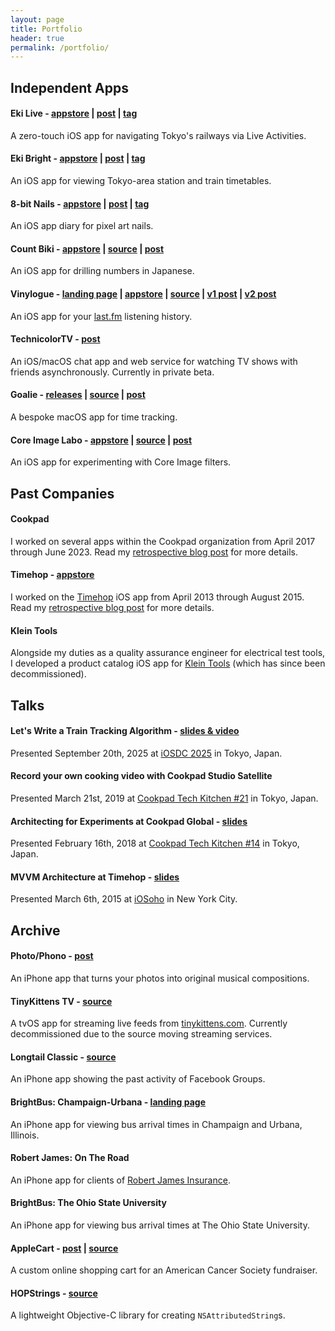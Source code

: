 ```yaml
---
layout: page
title: Portfolio
header: true
permalink: /portfolio/
---
```


## Independent Apps

#### Eki Live - [appstore](https://apps.apple.com/app/id6745218674) | [post](https://twocentstudios.com/2025/06/03/eki-live-announcement/) | [tag](https://twocentstudios.com/blog/tags/ekilive)

A zero-touch iOS app for navigating Tokyo's railways via Live Activities.

#### Eki Bright - [appstore](https://apps.apple.com/app/id6504702463) | [post](/2024/07/27/eki-bright-tokyo-area-train-timetables/) | [tag](https://twocentstudios.com/blog/tags/ekibright)

An iOS app for viewing Tokyo-area station and train timetables.

#### 8-bit Nails - [appstore](https://apps.apple.com/us/app/8-bit-nails/id6737764793) | [post](https://twocentstudios.com/2025/02/17/8-bit-nails-pixel-art-nail-diary/) | [tag](https://twocentstudios.com/blog/tags/8bitnails)

An iOS app diary for pixel art nails.

#### Count Biki - [appstore](https://apps.apple.com/us/app/count-biki/id6463796779) | [source](https://github.com/twocentstudios/count-biki) | [post](/2023/10/29/count-biki-japanese-numbers/)

An iOS app for drilling numbers in Japanese.

#### Vinylogue - [landing page](/apps/vinylogue) | [appstore](http://itunes.apple.com/us/app/vinylogue-for-last.fm/id617471119?ls=1&mt=8) | [source](https://github.com/twocentstudios/vinylogue) | [v1 post](/2013/04/03/the-making-of-vinylogue/) | [v2 post](/2025/06/22/vinylogue-swift-rewrite/)

An iOS app for your [last.fm](https://last.fm) listening history.

#### TechnicolorTV - [post](/2025/07/25/reintroducing-technicolor-binge-watch-with-friends-over-space-and-time/)

An iOS/macOS chat app and web service for watching TV shows with friends asynchronously. Currently in private beta.

#### Goalie - [releases](https://github.com/twocentstudios/goalie/releases) | [source](https://github.com/twocentstudios/goalie) | [post](/2023/10/20/goalie-time-tracking-macos/)

A bespoke macOS app for time tracking.

#### Core Image Labo - [appstore](https://apps.apple.com/app/id6742433427) | [source](https://github.com/twocentstudios/coreimagelab) | [post](/2025/02/25/core-image-labo/)

An iOS app for experimenting with Core Image filters.

## Past Companies

#### Cookpad

I worked on several apps within the Cookpad organization from April 2017 through June 2023. Read my [retrospective blog post](/2023/10/18/cookpad-retrospective/) for more details.

#### Timehop - [appstore](https://itunes.apple.com/us/app/timehop/id569077959?mt=8)

I worked on the [Timehop](https://timehop.com) iOS app from April 2013 through August 2015. Read my [retrospective blog post](/2015/11/03/timehop-a-retrospective/) for more details.

#### Klein Tools

Alongside my duties as a quality assurance engineer for electrical test tools, I developed a product catalog iOS app for [Klein Tools](https://kleintools.com) (which has since been decommissioned).

## Talks

#### Let's Write a Train Tracking Algorithm - [slides & video](https://twocentstudios.com/2025/09/22/lets-write-a-train-tracking-algorithm/)

Presented September 20th, 2025 at [iOSDC 2025](https://iosdc.jp/2025/) in Tokyo, Japan.

#### Record your own cooking video with Cookpad Studio Satellite

Presented March 21st, 2019 at [Cookpad Tech Kitchen #21](https://cookpad.connpass.com/event/122585/) in Tokyo, Japan.

#### Architecting for Experiments at Cookpad Global - [slides](https://speakerdeck.com/twocentstudios/architecting-for-experiments-at-cookpad-global)

Presented February 16th, 2018 at [Cookpad Tech Kitchen #14](https://cookpad.connpass.com/event/77842/) in Tokyo, Japan.

#### MVVM Architecture at Timehop - [slides](https://speakerdeck.com/twocentstudios/mvvm-architecture-at-timehop)

Presented March 6th, 2015 at [iOSoho](https://www.meetup.com/iOSoho/) in New York City.

## Archive

#### Photo/Phono - [post](/2017/02/24/photo-phono-your-photos-as-music/)

An iPhone app that turns your photos into original musical compositions.

#### TinyKittens TV - [source](https://github.com/twocentstudios/tinykittenstv)

A tvOS app for streaming live feeds from [tinykittens.com](https://tinykittens.com). Currently decommissioned due to the source moving streaming services.

#### Longtail Classic - [source](https://github.com/twocentstudios/longtail)

An iPhone app showing the past activity of Facebook Groups.

#### BrightBus: Champaign-Urbana - [landing page](/apps/brightbuscu)

An iPhone app for viewing bus arrival times in Champaign and Urbana, Illinois.

#### Robert James: On The Road

An iPhone app for clients of [Robert James Insurance](https://www.robertjamesinsurance.com/).

#### BrightBus: The Ohio State University

An iPhone app for viewing bus arrival times at The Ohio State University.

#### AppleCart - [post](/2012/09/18/applecart-my-first-production-rails-app/) | [source](https://github.com/twocentstudios/applecart)

A custom online shopping cart for an American Cancer Society fundraiser.

#### HOPStrings - [source](https://github.com/timehop/HOPStrings)

A lightweight Objective-C library for creating `NSAttributedString`s.

